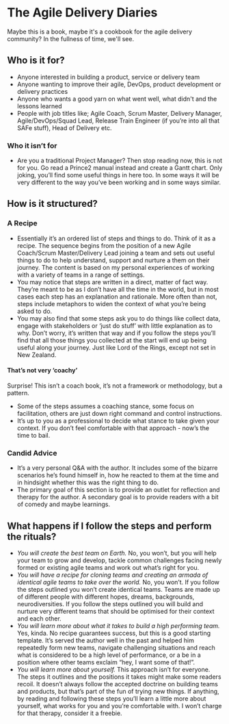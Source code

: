 # The Agile Delivery Diaries
Maybe this is a book, maybe it's a cookbook for the agile delivery community? In the fullness of time, we'll see.
## Who is it for?
- Anyone interested in building a product, service or delivery team
- Anyone wanting to improve their agile, DevOps, product development or delivery practices
- Anyone who wants a good yarn on what went well, what didn't and the lessons learned
- People with job titles like; Agile Coach, Scrum Master, Delivery Manager, Agile/DevOps/Squad Lead, Release Train Engineer (if you’re into all that SAFe stuff), Head of Delivery etc. 
### Who it isn’t for
- Are you a traditional Project Manager? Then stop reading now, this is not for you. Go read a Prince2 manual instead and create a Gantt chart. Only joking, you’ll find some useful things in here too. In some ways it will be very different to the way you’ve been working and in some ways similar.
## How is it structured?
### A Recipe 
- Essentially it’s an ordered list of steps and things to do. Think of it as a recipe. The sequence begins from the position of a new Agile Coach/Scrum Master/Delivery Lead joining a team and sets out useful things to do to help understand, support and nurture a them on their journey. The content is based on my personal experiences of working with a variety of teams in a range of settings. 
- You may notice that steps are written in a direct, matter of fact way. They’re meant to be as I don’t have all the time in the world, but in most cases each step has an explanation and rationale. More often than not, steps include metaphors to widen the context of what you’re being asked to do. 
- You may also find that some steps ask you to do things like collect data, engage with stakeholders or ‘just do stuff’ with little explanation as to why. Don’t worry, it’s written that way and if you follow the steps you’ll find that all those things you collected at the start will end up being useful along your journey. Just like Lord of the Rings, except not set in New Zealand. 
#### That’s not very ‘coachy’
Surprise! This isn’t a coach book, it’s not a framework or methodology, but a pattern. 
- Some of the steps assumes a coaching stance, some focus on facilitation, others are just down right command and control instructions. 
- It’s up to you as a professional to decide what stance to take given your context. If you don’t feel comfortable with that approach - now’s the time to bail.
### Candid Advice
- It’s a very personal Q&A with the author. It includes some of the bizarre scenarios he’s found himself in, how he reacted to them at the time and in hindsight whether this was the right thing to do. 
- The primary goal of this section is to provide an outlet for reflection and therapy for the author. A secondary goal is to provide readers with a bit of comedy and maybe learnings. 
## What happens if I follow the steps and perform the rituals?
- *You will create the best team on Earth.* No, you won’t, but you will help your team to grow and develop, tackle common challenges facing newly formed or existing agile teams and work out what’s right for you. 
- *You will have a recipe for cloning teams and creating an armada of identical agile teams to take over the world.* No, you won’t. If you follow the steps outlined you won’t create identical teams. Teams are made up of different people with different hopes, dreams, backgrounds, neurodiversities. If you follow the steps outlined you will build and nurture very different teams that should be optimised for their context and each other. 
- *You will learn more about what it takes to build a high performing team.* Yes, kinda. No recipe guarantees success, but this is a good starting template. It’s served the author well in the past and helped him repeatedly form new teams, navigate challenging situations and reach what is considered to be a high level of performance, or a be in a position where other teams exclaim “hey, I want some of that!”.
- *You will learn more about yourself.* This approach isn’t for everyone. The steps it outlines and the positions it takes might make some readers recoil. It doesn’t always follow the accepted doctrine on building teams and products, but that’s part of the fun of trying new things. If anything, by reading and following these steps you’ll learn a little more about yourself, what works for you and you’re comfortable with. I won’t charge for that therapy, consider it a freebie. 